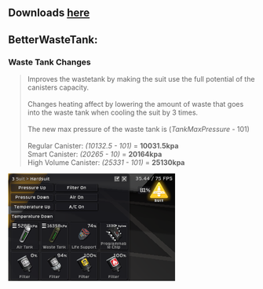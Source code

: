 ## Downloads [here](/Build/x64/Release)

## BetterWasteTank:
### Waste Tank Changes
> Improves the wastetank by making the suit use the full potential of the canisters capacity. <br><br>
> Changes heating affect by lowering the amount of waste that goes into the waste tank when cooling the suit by 3 times. <br><br>
> The new max pressure of the waste tank is (*TankMaxPressure* - 101) <br><br>
> Regular Canister: *(10132.5 - 101)* = **10031.5kpa** <br>
> Smart Canister: *(20265 - 10)* = **20164kpa** <br>
> High Volume Canister: *(25331 - 101)* = **25130kpa** <br>

![Image](../../Images/BWT/waste_high_pressure.png)